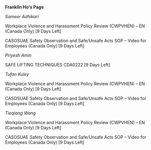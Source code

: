 **Franklin Ho's Page**


*Sameer Adhikari*

Workplace Violence and Harassment Policy Review (CWPVHEN) – EN (Canada Only) [9 Days Left]


CASOSUAE Safety Observation and Safe/Unsafe Acts SOP – Video for Employees (Canada Only) [9 Days Left]


*Priyesh Amin*

SAFE LIFTING TECHNIQUES CDA0222 [9 Days Left]


*Tufan Kuley*

Workplace Violence and Harassment Policy Review (CWPVHEN) – EN (Canada Only) [9 Days Left]


CASOSUAE Safety Observation and Safe/Unsafe Acts SOP – Video for Employees (Canada Only) [9 Days Left]


*Tieqiang Wang*

Workplace Violence and Harassment Policy Review (CWPVHEN) – EN (Canada Only) [9 Days Left]


CASOSUAE Safety Observation and Safe/Unsafe Acts SOP – Video for Employees (Canada Only) [9 Days Left]


